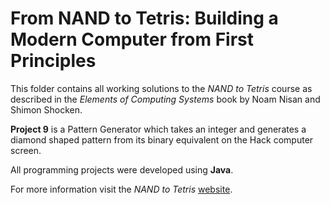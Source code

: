 From NAND to Tetris: Building a Modern Computer from First Principles
=====================================================================

This folder contains all working solutions to the _NAND to Tetris_ course as described in the _Elements of Computing Systems_ book by Noam Nisan and Shimon Shocken.

**Project 9** is a Pattern Generator which takes an integer and generates a diamond shaped pattern from its binary equivalent on the Hack computer screen.

All programming projects were developed using **Java**.

For more information visit the _NAND to Tetris_ [website](http://nand2tetris.org/).